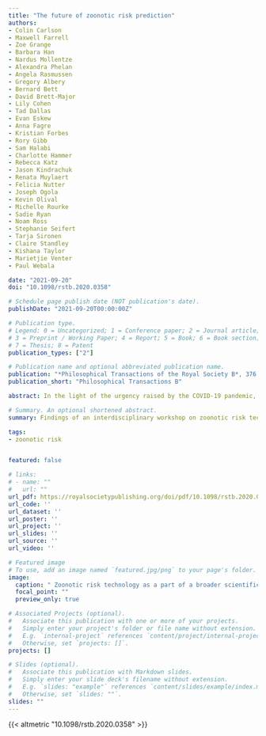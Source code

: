 ```yaml
---
title: "The future of zoonotic risk prediction"
authors:
- Colin Carlson
- Maxwell Farrell
- Zoe Grange
- Barbara Han
- Nardus Mollentze
- Alexandra Phelan
- Angela Rasmussen
- Gregory Albery
- Bernard Bett
- David Brett-Major
- Lily Cohen
- Tad Dallas
- Evan Eskew
- Anna Fagre
- Kristian Forbes
- Rory Gibb
- Sam Halabi
- Charlotte Hammer
- Rebecca Katz
- Jason Kindrachuk
- Renata Muylaert
- Felicia Nutter
- Joseph Ogola
- Kevin Olival
- Michelle Rourke
- Sadie Ryan
- Noam Ross
- Stephanie Seifert
- Tarja Sironen
- Claire Standley
- Kishana Taylor
- Marietjie Venter
- Paul Webala

date: "2021-09-20"
doi: "10.1098/rstb.2020.0358"

# Schedule page publish date (NOT publication's date).
publishDate: "2021-09-20T00:00:00Z"

# Publication type.
# Legend: 0 = Uncategorized; 1 = Conference paper; 2 = Journal article;
# 3 = Preprint / Working Paper; 4 = Report; 5 = Book; 6 = Book section;
# 7 = Thesis; 8 = Patent
publication_types: ["2"]

# Publication name and optional abbreviated publication name.
publication: "*Philosophical Transactions of the Royal Society B*, 376: 20200358"
publication_short: "Philosophical Transactions B"

abstract: In the light of the urgency raised by the COVID-19 pandemic, global investment in wildlife virology is likely to increase, and new surveillance programmes will identify hundreds of novel viruses that might someday pose a threat to humans. To support the extensive task of laboratory characterization, scientists may increasingly rely on data-driven rubrics or machine learning models that learn from known zoonoses to identify which animal pathogens could someday pose a threat to global health. We synthesize the findings of an interdisciplinary workshop on zoonotic risk technologies to answer the following questions. What are the prerequisites, in terms of open data, equity and interdisciplinary collaboration, to the development and application of those tools? What effect could the technology have on global health? Who would control that technology, who would have access to it and who would benefit from it? Would it improve pandemic prevention? Could it create new challenges?

# Summary. An optional shortened abstract.
summary: Findings of an interdisciplinary workshop on zoonotic risk technologies. We discuss the prerequisites, in terms of open data, equity and interdisciplinary collaboration, needed to develop and apply zoonotic risk prediction technologies, the effects such technologies could have (both positive and negative), and how to maximise impacts and ensure equitable access in this rapidly developing field.

tags:
- zoonotic risk


featured: false

# links:
# - name: ""
#   url: ""
url_pdf: https://royalsocietypublishing.org/doi/pdf/10.1098/rstb.2020.0358
url_code: ''
url_dataset: ''
url_poster: ''
url_project: ''
url_slides: ''
url_source: ''
url_video: ''

# Featured image
# To use, add an image named `featured.jpg/png` to your page's folder. 
image:
  caption: " Zoonotic risk technology as a part of a broader scientific pipeline that connects viral discovery and wildlife disease surveillance to the development of biomedical and ecological solutions to predict, prevent and prepare for future outbreaks."
  focal_point: ""
  preview_only: true

# Associated Projects (optional).
#   Associate this publication with one or more of your projects.
#   Simply enter your project's folder or file name without extension.
#   E.g. `internal-project` references `content/project/internal-project/index.md`.
#   Otherwise, set `projects: []`.
projects: []

# Slides (optional).
#   Associate this publication with Markdown slides.
#   Simply enter your slide deck's filename without extension.
#   E.g. `slides: "example"` references `content/slides/example/index.md`.
#   Otherwise, set `slides: ""`.
slides: ""
---
```


{{< altmetric "10.1098/rstb.2020.0358" >}}